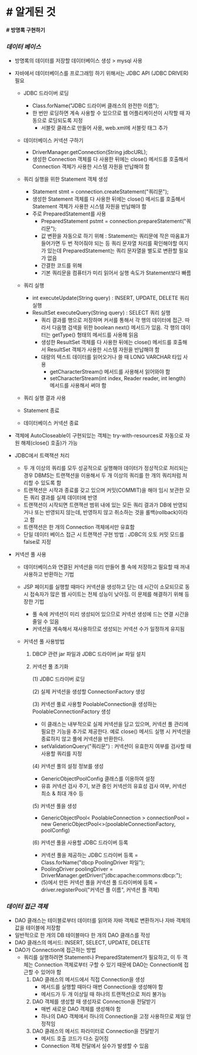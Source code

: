 # # 알게된 것

#### # 방명록 구현하기

### _데이터 베이스_

- 방명록의 데이터를 저장할 데이터베이스 생성 > mysql 사용

- 자바에서 데이터베이스를 프로그래밍 하기 위해서는 JDBC API (JDBC DRIVER) 필요

  - JDBC 드라이버 로딩
    - Class.forName("JDBC 드라이버 클래스의 완전한 이름");
    - 한 번만 로딩하면 계속 사용할 수 있으므로 웹 어플리케이션이 시작할 때 자동으로 로딩되도록 지정 
      - 서블릿 클래스로 만들어 사용, web.xml에 서블릿 태그 추가
  - 데이터베이스 커넥션 구하기
    - DriverManager.getConnection(String jdbcURL);
    - 생성한 Connection 객체를 다 사용한 뒤에는 close() 메서드를 호출해서 Connection 객체가 사용한 시스템 자원을 반납해야 함
  - 쿼리 실행을 위한 Statement 객체 생성 
    - Statement stmt = connection.createStatement("쿼리문");
    - 생성한 Statement 객체를 다 사용한 뒤에는 close() 메서드를 호출해서 Statement 객체가 사용한 시스템 자원을 반납해야 함
    - 주로 PreparedStatement를 사용
      - PreparedStatement pstmt = connection.prepareStatement("쿼리문");
      - 값 변환을 자동으로 하기 위해 : Statement는 쿼리문에 작은 따옴표가 들어가면 두 번 적어줘야 되는 등 쿼리 문자열 처리를 확인해야할 여지가 있는데 PreparedStatement는 쿼리 문자열을 별도로 변환할 필요가 없음
      - 간결한 코드를 위해
      - 기본 쿼리문을 컴퓨터가 미리 읽어서 실행 속도가 Statement보다 빠름
  - 쿼리 실행
    - int executeUpdate(String query) : INSERT, UPDATE, DELETE 쿼리 실행
    - ResultSet executeQuery(String query) : SELECT 쿼리 실행
      - 쿼리 결과를 행으로 저장하며 커서를 통해서 각 행의 데이터에 접근. 따라서 다음행 검색을 위한 boolean next() 메서드가 있음. 각 행의 데이터는 getType() 형태의 메서드를 사용해 읽음
      - 생성한 ResultSet 객체를 다 사용한 뒤에는 close() 메서드를 호출해서 ResultSet 객체가 사용한 시스템 자원을 반납해야 함
      - 대량의 텍스트 데이터를 읽어오거나 쓸 때 LONG VARCHAR 타입 사용		
        - getCharacterStream() 메서드를 사용해서 읽어와야 함
        - setCharacterStream(int index, Reader reader, int length) 메서드를 사용해서 써야 함
  - 쿼리 실행 결과 사용

  - Statement 종료
  - 데이터베이스 커넥션 종료

- 객체에 AutoCloseable이 구현되있는 객체는 try-with-resources로 자동으로 자원 해제(close() 호출)가 가능

- JDBC에서 트랙잭션 처리

  - 두 개 이상의 쿼리를 모두 성공적으로 실행해야 데이터가 정상적으로 처리되는 경우 DBMS는 트랜잭션을 이용해서 두 개 이상의 쿼리를 한 개의 쿼리처럼 처리할 수 있도록 함
  - 트랜잭션은 시작과 종료를 갖고 있으며 커밋(COMMIT)을 해야 임시 보관한 모든 쿼리 결과를 실제 데이터에 반영
  - 트랜잭션이 시작되면 트랜잭션 범위 내에 있는 모든 쿼리 결과가 DB에 반영되거나 또는 반영되지 않는데, 반영하지 않고 취소하는 것을 롤백(rollback)이라고 함
  - 트랜잭션은 한 개의 Connection 객체에서만 유효함
  - 단일 데이터 베이스 접근 시 트랜잭션 구현 방법 : JDBC의 오토 커밋 모드를 false로 지정

- 커넥션 풀 사용

  - 데이터베이스와 연결된 커넥션을 미리 만들어 풀 속에 저장하고 필요할 때 꺼내 사용하고 반환하는 기법

  - JSP 페이지를 실행할 때마다 커넥션을 생성하고 닫는 데 시간이 소모되므로 동시 접속자가 많은 웹 사이트는 전체 성능이 낮아짐. 이 문제를 해결하기 위해 등장한 기법

    - 풀 속에 커넥션이 미리 생성되어 있으므로 커넥션 생성에 드는 연결 시간을 줄일 수 있음
    - 커넥션을 계속해서 재사용하므로 생성되는 커넥션 수가 일정하게 유지됨

  - 커넥션 풀 사용방법

    1. DBCP 관련 jar 파일과 JDBC 드라이버 jar 파일 설치 

    2. 커넥션 풀 초기화

       (1) JDBC 드라이버 로딩

       (2) 실제 커넥션을 생성할 ConnectionFactory 생성

       (3) 커넥션 풀로 사용할 PoolableConnection을 생성하는 PoolableConnectionFactory 생성

        - 이 클래스는 내부적으로 실제 커넥션을 담고 있으며, 커넥션 풀 관리에 필요한 기능을 추가로 제공한다. 예로 close() 메서드 실행 시 커넥션을 종료하지 않고 풀에 커넥션을 반환한다.
        - setValidationQuery("쿼리문") : 커넥션이 유효한지 여부를 검사할 때 사용할 쿼리를 지정

       (4) 커넥션 풀의 설정 정보를 생성

       - GenericObjectPoolConfig 클래스를 이용하여 설정
       - 유휴 커넥션 검사 주기, 보관 중인 커넥션의 유효성 검사 여부, 커넥션 최소 & 최대 개수 등

       (5) 커넥션 풀을 생성

       - GenericObjectPool< PoolableConnection > connectionPool = new GenericObjectPool<>(poolableConnectionFactory, poolConfig)

       (6) 커넥션 풀을 사용할 JDBC 드라이버 등록

       - 커넥션 풀을 제공하는 JDBC 드라이버 등록 = Class.forName("dbcp PoolingDriver 파일");
       - PoolingDriver poolingDriver = DriverManager.getDriver("jdbc:apache:commons:dbcp:");
       - (5)에서 만든 커넥션 풀을 커넥션 풀 드라이버에 등록 = driver.registerPool("커넥션 풀 이름", 커넥션 풀 객체)

### _데이터 접근 객체_

- DAO 클래스는 테이블로부터 데이터를 읽어와 자바 객체로 변환하거나 자바 객체의 값을 테이블에 저장함
- 일반적으로 한 개의 DB 테이블마다 한 개의 DAO 클래스를 작성
- DAO 클래스의 메서드: INSERT, SELECT, UPDATE, DELETE
- DAO가 Connection에 접근하는 방법
  - 쿼리를 실행하려면 Statement나 PreparedStatement가 필요하고, 이 두 객체는 Connection 객체로부터 구할 수 있기 때문에 DAO는 Connection에 접근할 수 있어야 함
    1. DAO 클래스의 메서드에서 직접 Connection을 생성
       - 메서드를 실행할 때마다 매번 Connection을 생성해야 함
       - 메서드가 두 개 이상일 때 하나의 트랜잭션으로 처리 불가능
    2. DAO 객체를 생성할 때 생성자로 Connection을 전달받기
       - 매번 새로운 DAO 객체를 생성해야 함
       - 하나의 DAO 객체에서 하나의 Connection을 고정 사용하므로 제일 안정적임
    3. DAO 클래스의 메서드 파라미터로 Connection을 전달받기
       - 메서드 호출 코드가 다소 길어짐
       - Connection 객체 전달에서 실수가 발생할 수 있음